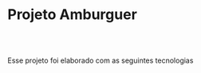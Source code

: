 <h1>Projeto Amburguer</h1>
<br>
<br>
<p> Esse projeto foi elaborado com as seguintes tecnologias</p>
